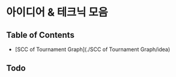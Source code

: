 # 아이디어 & 테크닉 모음

## Table of Contents

- [SCC of Tournament Graph](./SCC of Tournament Graph/idea)

## Todo